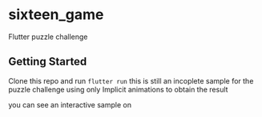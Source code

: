 # sixteen_game

Flutter puzzle challenge

## Getting Started

Clone this repo and run `flutter run` this is still an incoplete sample for the puzzle challenge using only Implicit animations to obtain the result

you can see an interactive sample on